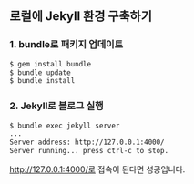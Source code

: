 ## 로컬에 Jekyll 환경 구축하기 

### 1. bundle로 패키지 업데이트

```bash
$ gem install bundle 
$ bundle update
$ bundle install 
```

### 2. Jekyll로 블로그 실행

```bash
$ bundle exec jekyll server
...
Server address: http://127.0.0.1:4000/
Server running... press ctrl-c to stop.
```

http://127.0.0.1:4000/로 접속이 된다면 성공입니다. 
